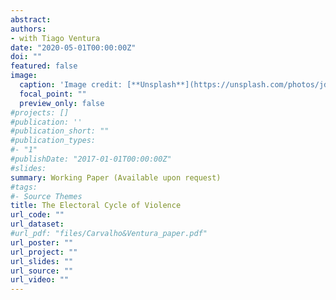 ```yaml
---
abstract: 
authors:
- with Tiago Ventura
date: "2020-05-01T00:00:00Z"
doi: ""
featured: false
image:
  caption: 'Image credit: [**Unsplash**](https://unsplash.com/photos/jdD8gXaTZsc)'
  focal_point: ""
  preview_only: false
#projects: []
#publication: '' 
#publication_short: ""
#publication_types:
#- "1"
#publishDate: "2017-01-01T00:00:00Z"
#slides: 
summary: Working Paper (Available upon request)
#tags:
#- Source Themes
title: The Electoral Cycle of Violence
url_code: ""
url_dataset: 
#url_pdf: "files/Carvalho&Ventura_paper.pdf"
url_poster: ""
url_project: ""
url_slides: ""
url_source: ""
url_video: ""
---
```


<!-- {{% alert note %}}
Click the *Cite* button above to demo the feature to enable visitors to import publication metadata into their reference management software.
{{% /alert %}}

{{% alert note %}}
Click the *Slides* button above to demo Academic's Markdown slides feature.
{{% /alert %}}

Supplementary notes can be added here, including [code and math](https://sourcethemes.com/academic/docs/writing-markdown-latex/). -->

